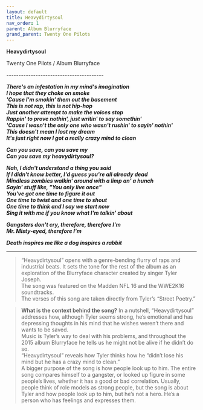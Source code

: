 ```yaml
---  
layout: default  
title: Heavydirtysoul  
nav_order: 1  
parent: Album Blurryface  
grand_parent: Twenty One Pilots  
---  
```


**Heavydirtysoul**
<p>
Twenty One Pilots / Album Blurryface
</p>  
----------------------------------------

**_There's an infestation in my mind's imagination  
I hope that they choke on smoke  
'Cause I'm smokin' them out the basement  
This is not rap, this is not hip-hop  
Just another attempt to make the voices stop  
Rappin' to prove nothin', just writin' to say somethin'  
'Cause I wasn't the only one who wasn't rushin' to sayin' nothin'  
This doesn't mean I lost my dream  
It's just right now I got a really crazy mind to clean_**  

**_Can you save, can you save my  
Can you save my heavydirtysoul?_**  



**_Nah, I didn't understand a thing you said  
If I didn't know better, I'd guess you're all already dead  
Mindless zombies walkin' around with a limp an' a hunch  
Sayin' stuff like, "You only live once"  
You've got one time to figure it out  
One time to twist and one time to shout  
One time to think and I say we start now  
Sing it with me if you know what I'm talkin' about_**  

**_Gangsters don't cry, therefore, therefore I'm  
Mr. Misty-eyed, therefore I'm_**  

**_Death inspires me like a dog inspires a rabbit_**  

-------------------------------------

> “Heavydirtysoul” opens with a genre-bending flurry of raps and industrial beats. It sets the tone for the rest of the album as an exploration of the Blurryface character created by singer Tyler Joseph.  
The song was featured on the Madden NFL 16 and the WWE2K16 soundtracks.  
The verses of this song are taken directly from Tyler’s “Street Poetry.”

> **What is the context behind the song?**
In a nutshell, “Heavydirtysoul” addresses how, although Tyler seems strong, he’s emotional and has depressing thoughts in his mind that he wishes weren’t there and wants to be saved.  
Music is Tyler’s way to deal with his problems, and throughout the 2015 album Blurryface he tells us he might not be alive if he didn’t do so.  
“Heavydirtysoul” reveals how Tyler thinks how he “didn’t lose his mind but he has a crazy mind to clean.”  
A bigger purpose of the song is how people look up to him. The entire song compares himself to a gangster, or looked up figure in some people’s lives, whether it has a good or bad correlation. Usually, people think of role models as strong people, but the song is about Tyler and how people look up to him, but he’s not a hero. He’s a person who has feelings and expresses them.
